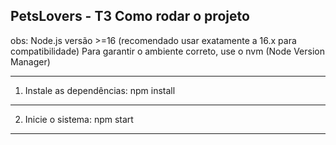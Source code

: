 ## PetsLovers - T3 Como rodar o projeto
obs: Node.js versão >=16 (recomendado usar exatamente a 16.x para compatibilidade) 
Para garantir o ambiente correto, use o nvm (Node Version Manager)

----------------------------
1. Instale as dependências:
npm install
----------------------------
2. Inicie o sistema:
npm start
----------------------------
